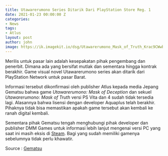 ```yaml
---
title: Utawarerumono Series Ditarik Dari PlayStation Store Reg. 1
date: 2021-01-23 00:00:00 Z
categories:
- News
tags:
- Atlus
layout: post
author: john
image: https://ik.imagekit.io/dsg/Utawarerumono_Mask_of_Truth_Krac9CWwb.jpg
---
```


Merilis untuk pasar lain adalah kesepakatan pihak pengembang dan penerbit. Dimana ada yang bersifat mutlak dan sementara hingga kontrak berakhir. Game visual novel Utawarerumono series akan ditarik dari PlayStation Network untuk pasar Barat.

Informasi tersebut dikonfirmasi oleh publisher Atlus kepada media Jepang Gematsu bahwa game _Utawarerumono: Mask of Deception_ dan sekuel _Utawarerumono: Mask of Truth_ versi PS Vita dan 4 sudah tidak tersedia lagi. Alasannya bahwa lisensi dengan developer Aquaplus telah berakhir. Pihaknya tidak bisa memastikan apakah game tersebut akan kembali ke ranah digital kembali.

Sementara pihak Gematsu tengah menghubungi pihak developer dan publisher DMM Games untuk informasi lebih lanjut mengenai versi PC yang saat ini masih eksis di [Steam](https://store.steampowered.com/app/1149550/Utawarerumono_Mask_of_Deception/). Bagi yang sudah memiliki gamenya sebelumnya tidak perlu khawatir.

Source : [Gematsu](https://www.gematsu.com/2021/01/utawarerumono-mask-of-deception-and-mask-of-truth-delisted-from-playstation-store-in-the-west-as-licensing-expires)